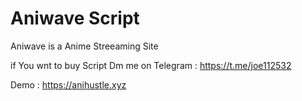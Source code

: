 # Aniwave Script 


   Aniwave is a Anime Streeaming Site

 if You wnt to buy Script Dm me on Telegram : https://t.me/joe112532 

 Demo : https://anihustle.xyz
